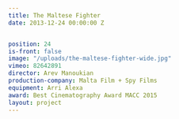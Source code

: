 ```yaml
---
title: The Maltese Fighter
date: 2013-12-24 00:00:00 Z


position: 24
is-front: false
image: "/uploads/the-maltese-fighter-wide.jpg"
vimeo: 82642891
director: Arev Manoukian
production-company: Malta Film + Spy Films
equipment: Arri Alexa
award: Best Cinematography Award MACC 2015
layout: project
---
```


